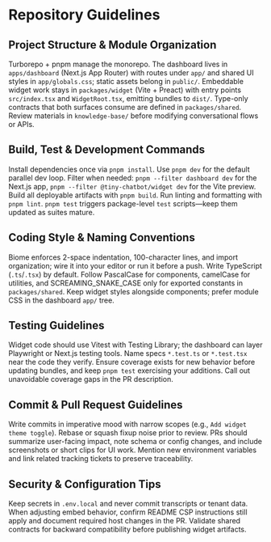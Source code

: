 # Repository Guidelines

## Project Structure & Module Organization
Turborepo + pnpm manage the monorepo. The dashboard lives in `apps/dashboard` (Next.js App Router) with routes under `app/` and shared UI styles in `app/globals.css`; static assets belong in `public/`. Embeddable widget work stays in `packages/widget` (Vite + Preact) with entry points `src/index.tsx` and `WidgetRoot.tsx`, emitting bundles to `dist/`. Type-only contracts that both surfaces consume are defined in `packages/shared`. Review materials in `knowledge-base/` before modifying conversational flows or APIs.

## Build, Test & Development Commands
Install dependencies once via `pnpm install`. Use `pnpm dev` for the default parallel dev loop. Filter when needed: `pnpm --filter dashboard dev` for the Next.js app, `pnpm --filter @tiny-chatbot/widget dev` for the Vite preview. Build all deployable artifacts with `pnpm build`. Run linting and formatting with `pnpm lint`. `pnpm test` triggers package-level `test` scripts—keep them updated as suites mature.

## Coding Style & Naming Conventions
Biome enforces 2-space indentation, 100-character lines, and import organization; wire it into your editor or run it before a push. Write TypeScript (`.ts`/`.tsx`) by default. Follow PascalCase for components, camelCase for utilities, and SCREAMING_SNAKE_CASE only for exported constants in `packages/shared`. Keep widget styles alongside components; prefer module CSS in the dashboard `app/` tree.

## Testing Guidelines
Widget code should use Vitest with Testing Library; the dashboard can layer Playwright or Next.js testing tools. Name specs `*.test.ts` or `*.test.tsx` near the code they verify. Ensure coverage exists for new behavior before updating bundles, and keep `pnpm test` exercising your additions. Call out unavoidable coverage gaps in the PR description.

## Commit & Pull Request Guidelines
Write commits in imperative mood with narrow scopes (e.g., `Add widget theme toggle`). Rebase or squash fixup noise prior to review. PRs should summarize user-facing impact, note schema or config changes, and include screenshots or short clips for UI work. Mention new environment variables and link related tracking tickets to preserve traceability.

## Security & Configuration Tips
Keep secrets in `.env.local` and never commit transcripts or tenant data. When adjusting embed behavior, confirm README CSP instructions still apply and document required host changes in the PR. Validate shared contracts for backward compatibility before publishing widget artifacts.

